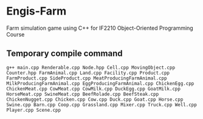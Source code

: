 # Engis-Farm
Farm simulation game using C++ for IF2210 Object-Oriented Programming Course

## Temporary compile command
```
g++ main.cpp Renderable.cpp Node.hpp Cell.cpp MovingObject.cpp Counter.hpp FarmAnimal.cpp Land.cpp Facility.cpp Product.cpp FarmProduct.cpp SideProduct.cpp MeatProducingFarmAnimal.cpp MilkProducingFarmAnimal.cpp EggProducingFarmAnimal.cpp ChickenEgg.cpp  ChickenMeat.cpp CowMeat.cpp CowMilk.cpp DuckEgg.cpp GoatMilk.cpp HorseMeat.cpp SwineMeat.cpp BeefRolade.cpp BeefSteak.cpp ChickenNugget.cpp Chicken.cpp Cow.cpp Duck.cpp Goat.cpp Horse.cpp Swine.cpp Barn.cpp Coop.cpp Grassland.cpp Mixer.cpp Truck.cpp Well.cpp Player.cpp Scene.cpp
```